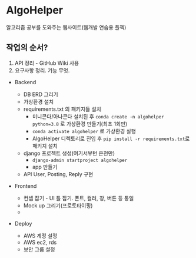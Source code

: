 # AlgoHelper

알고리즘 공부를 도와주는 웹사이트(웹개발 연습용 플젝)

## 작업의 순서?
1. API 정리 - GitHub Wiki 사용
1. 요구사항 정리. 기능 무엇. 

- Backend
  - DB ERD 그리기
  - 가상환경 설치
  - requirements.txt 의 패키지들 설치
    - 미니콘다/아나콘다 설치된 후 `conda create -n algohelper python=3.8` 로 가상환경 만들기(최초 1회만)
    - `conda activate algohelper` 로 가상환경 실행
    - AlgoHelper 디렉토리로 진입 후 `pip install -r requirements.txt`로 패키지 설치
  - django 프로젝트 생성(여기서부턴 은천만)
    - `django-admin startproject algohelper`
    - app 만들기
  - API User, Posting, Reply 구현

- Frontend
  - 컨셉 잡기 - UI 틀 잡기. 폰트, 컬러, 창, 버튼 등 통일
  - Mock up 그리기(프로토타이핑)
  - 

- Deploy
  - AWS 계정 설정
  - AWS ec2, rds
  - 보안 그룹 설정
